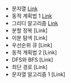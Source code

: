 - 문자열 [Link](https://www.acmicpc.net/step/7)
- 동적 계획법 1 [Link](https://www.acmicpc.net/step/16)
- 그리디 알고리즘 [Link](https://www.acmicpc.net/step/33)
- 분할 정복 [Link]
- 이분 탐색 [Link]
- 우선순위 큐 [Link]
- 동적 계획법 2 [Link]
- DFS와 BFS [Link]
- 최단 경로 [Link]
- 문자열 알고리즘 1 [Link]